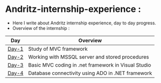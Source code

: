 # Andritz-internship-experience :

* Here I write about Andritz internship experience, day to day progress.<br>
* Overview of the internship : <br>

| Day                                                                                                                 | Overview                                             | 
| -------------                                                                                                       |-------------                                         |
|[Day-1](https://github.com/Simanta-Developer/Andritz-internship-experience/blob/main/Day-to-day-progress/Day-1.md)   | Study of MVC framework                               | 
|[Day-2](https://github.com/Simanta-Developer/Andritz-internship-experience/blob/main/Day-to-day-progress/Day-2.md)   | Working with MSSQL server and stored procedures      | 
|[Day-3](https://github.com/Simanta-Developer/Andritz-internship-experience/blob/main/Day-to-day-progress/Day-3.md)   | Basic MVC coding in .net framework in Visual Studio  |
|[Day-4](https://github.com/Simanta-Developer/Andritz-internship-experience/blob/main/Day-to-day-progress/Day-4.md)   | Database connectivity using ADO in .NET framework    |


